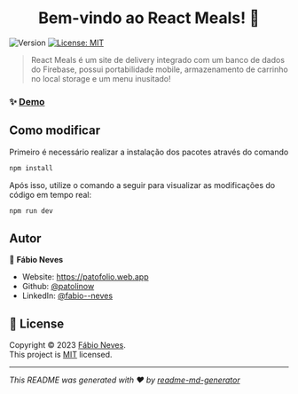 <h1 align="center">Bem-vindo ao React Meals! 👋</h1>
<p>
  <img alt="Version" src="https://img.shields.io/badge/version-1.2.0-blue.svg?cacheSeconds=2592000" />
  <a href="https://github.com/Patolinow/estudos/blob/master/LICENSE" target="_blank">
    <img alt="License: MIT" src="https://img.shields.io/badge/License-MIT-yellow.svg" />
  </a>
</p>

>  React Meals é um site de delivery integrado com um banco de dados do Firebase, possui portabilidade mobile, armazenamento de carrinho no local storage e um menu inusitado!

### ✨ [Demo](https://food-app-three-lac.vercel.app)


## Como modificar

Primeiro é necessário realizar a instalação dos pacotes através do comando
```sh
npm install
```

Após isso, utilize o comando a seguir para visualizar as modificações do código em tempo real:
```sh
npm run dev
```

## Autor

👤 **Fábio Neves**

* Website: https://patofolio.web.app
* Github: [@patolinow](https://github.com/patolinow)
* LinkedIn: [@fabio--neves](https://linkedin.com/in/fabio--neves)

## 📝 License

Copyright © 2023 [Fábio Neves](https://github.com/patolinow).<br />
This project is [MIT](https://github.com/Patolinow/estudos/blob/master/LICENSE) licensed.

***
_This README was generated with ❤️ by [readme-md-generator](https://github.com/kefranabg/readme-md-generator)_